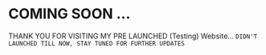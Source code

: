 # COMING SOON ...

THANK YOU FOR VISITING MY PRE LAUNCHED (Testing) Website...
```DIDN'T LAUNCHED TILL NOW, STAY TUNED FOR FURTHER UPDATES``` 
